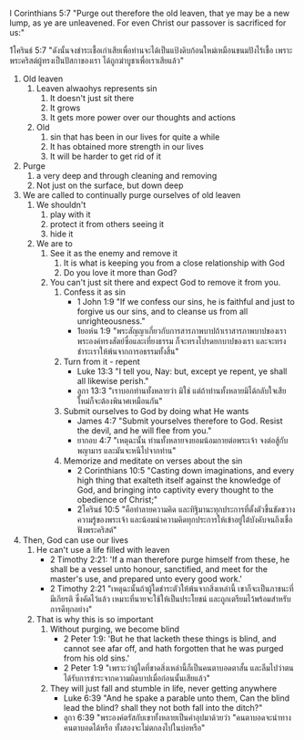 I Corinthians 5:7 "Purge out therefore the old leaven, that ye may be a new lump, as ye are unleavened. For even Christ our passover is sacrificed for us:"

1โครินธ์ 5:7 "ดังนั้นจงชำระเชื้อเก่าเสียเพื่อท่านจะได้เป็นแป้งดิบก้อนใหม่เหมือนขนมปังไร้เชื้อ เพราะพระคริสต์ผู้ทรงเป็นปัสกาของเรา ได้ถูกฆ่าบูชาเพื่อเราเสียแล้ว"

1. Old leaven
    1. Leaven alwaohys represents sin
        1. It doesn't just sit there
        2. It grows
        3. It gets more power over our thoughts and actions
    2. Old 
        1. sin that has been in our lives for quite a while
        2. It has obtained more strength in our lives
        3. It will be harder to get rid of it
2. Purge
    1. a very deep and through cleaning and removing
    2. Not just on the surface, but down deep
3. We are called to continually purge ourselves of old leaven
    1. We shouldn't
        1. play with it
        2. protect it from others seeing it
        3. hide it
    2. We are to
        1. See it as the enemy and remove it
            1. It is what is keeping you from a close relationship with God
            2. Do you love it more than God?
        2. You can't just sit there and expect God to remove it from you.
            1. Confess it as sin
                - 1 John 1:9 "If we confess our sins, he is faithful and just to forgive us our sins, and to cleanse us from all unrighteousness."
                - 1ยอห์น 1:9 "พระสัญญาเกี่ยวกับการสารภาพบาปถ้าเราสารภาพบาปของเรา พระองค์ทรงสัตย์ซื่อและเที่ยงธรรม ก็จะทรงโปรดยกบาปของเรา และจะทรงชำระเราให้พ้นจากการอธรรมทั้งสิ้น"
            2. Turn from it - repent
                - Luke 13:3 "I tell you, Nay: but, except ye repent, ye shall all likewise perish."
                - ลูกา 13:3 "เราบอกท่านทั้งหลายว่า มิใช่ แต่ถ้าท่านทั้งหลายมิได้กลับใจเสียใหม่ก็จะต้องพินาศเหมือนกัน"
            3. Submit ourselves to God by doing what He wants
                - James 4:7 "Submit yourselves therefore to God. Resist the devil, and he will flee from you."
                - ยากอบ 4:7 "เหตุฉะนั้น ท่านทั้งหลายจงยอมน้อมกายต่อพระเจ้า จงต่อสู้กับพญามาร และมันจะหนีไปจากท่าน"
            4. Memorize and meditate on verses about the sin
                - 2 Corinthians 10:5 "Casting down imaginations, and every high thing that exalteth itself against the knowledge of God, and bringing into captivity every thought to the obedience of Christ;"
                - 2โครินธ์ 10:5 "คือทำลายความคิด และทิฐิมานะทุกประการที่ตั้งตัวขึ้นขัดขวางความรู้ของพระเจ้า และน้อมนำความคิดทุกประการให้เข้าอยู่ใต้บังคับจนถึงเชื่อฟังพระคริสต์"
4. Then, God can use our lives
    1. He can't use a life filled with leaven
        - 2 Timothy 2:21: 'If a man therefore purge himself from these, he shall be a vessel unto honour, sanctified, and meet for the master's use, and prepared unto every good work.'
        - 2 Timothy 2:21 "เหตุฉะนั้นถ้าผู้ใดชำระตัวให้พ้นจากสิ่งเหล่านี้ เขาก็จะเป็นภาชนะที่มีเกียรติ ซึ่งคัดไว้แล้ว เหมาะที่นายจะใช้ให้เป็นประโยชน์ และถูกเตรียมไว้พร้อมสำหรับการดีทุกอย่าง"
    2. That is why this is so important
        1. Without purging, we become blind
            - 2 Peter 1:9: 'But he that lacketh these things is blind, and cannot see afar off, and hath forgotten that he was purged from his old sins.'
            - 2 Peter 1:9 "เพราะว่าผู้ใดที่ขาดสิ่งเหล่านี้ก็เป็นคนตาบอดตาสั้น และลืมไปว่าตนได้รับการชำระจากความผิดบาปเมื่อก่อนนั้นเสียแล้ว"
        2. They will just fall and stumble in life, never getting anywhere
            - Luke 6:39 "And he spake a parable unto them, Can the blind lead the blind? shall they not both fall into the ditch?"
            - ลูกา 6:39 "พระองค์ตรัสกับเขาทั้งหลายเป็นคำอุปมาด้วยว่า "คนตาบอดจะนำทางคนตาบอดได้หรือ ทั้งสองจะไม่ตกลงไปในบ่อหรือ"
